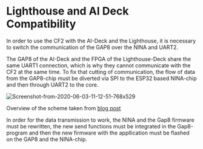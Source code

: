 # Lighthouse and AI Deck Compatibility

In order to use the CF2 with the AI-Deck and the Lighthouse, it is necessary to switch the communication of the GAP8 over the NINA and UART2.

The GAP8 of the AI-Deck and the FPGA of the Lighthouse-Deck share the same UART1 connection, which is why they cannot communicate with the CF2 at the same time. To fix that cutting of communication, the flow of data from the GAP8-chip must be diverted via SPI to the ESP32 based NINA-chip and then through UART2 to the core.

![Screenshot-from-2020-06-03-11-12-51-768x529](https://s3.rwth-aachen.de/gitrwthuploads/%40hashed/ed/2e/ed2e3dda0b53826ab85a68f18f5f19f98142c96a80622375fa1aab6ff3d51b20/a345b6f9cb094068d9abeb76adbc0e1b/Screenshot-from-2020-06-03-11-12-51-768x529.png?response-content-disposition=inline%3B%20filename%3D%22Screenshot-from-2020-06-03-11-12-51-768x529.png%22%3B%20filename%2A%3DUTF-8%27%27Screenshot-from-2020-06-03-11-12-51-768x529.png&response-content-type=image%2Fpng&AWSAccessKeyId=5RLMCXNCZREE21JQNG0H&Signature=uHJscyFZhq0pJCTuQAfV9gHh6N8%3D&Expires=1605173610)

Overview of the scheme taken from [blog post](https://www.bitcraze.io/2020/06/ai-deck-is-available-in-early-access/)

In order for the data transmission to work, the NINA and the Gap8 firmware must be rewritten, the new send functions must be integrated in the Gap8-program and then the new firmware with the appllication must be flashed on the GAP8 and the NINA-chip.